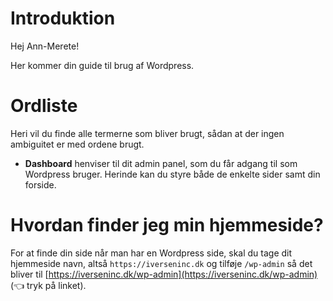 # Introduktion

Hej Ann-Merete!

Her kommer din guide til brug af Wordpress.

# Ordliste

Heri vil du finde alle termerne som bliver brugt, sådan at der ingen ambiguitet er med ordene brugt.

- **Dashboard** henviser til dit admin panel, som du får adgang til som Wordpress bruger. Herinde kan du styre både de enkelte sider samt din forside.

# Hvordan finder jeg min hjemmeside?

For at finde din side når man har en Wordpress side, skal du tage dit hjemmeside navn, altså `https://iverseninc.dk` og tilføje `/wp-admin` så det bliver til [https://iverseninc.dk/wp-admin](https://iverseninc.dk/wp-admin) (👈 tryk på linket).
